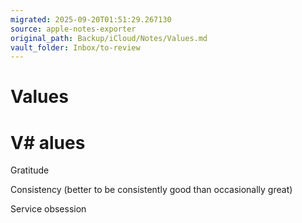 ```yaml
---
migrated: 2025-09-20T01:51:29.267130
source: apple-notes-exporter
original_path: Backup/iCloud/Notes/Values.md
vault_folder: Inbox/to-review
---
```

# Values

# V# alues

Gratitude 

Consistency (better to be consistently good than occasionally great)

Service obsession 
